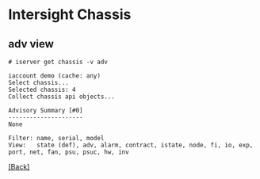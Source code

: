 # Intersight Chassis

## adv view

```
# iserver get chassis -v adv

iaccount demo (cache: any)
Select chassis...
Selected chassis: 4
Collect chassis api objects...

Advisory Summary [#0]
---------------------
None

Filter: name, serial, model
View:   state (def), adv, alarm, contract, istate, node, fi, io, exp, port, net, fan, psu, psuc, hw, inv
```

[[Back]](./ChassisInventory.md)
